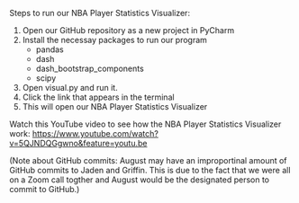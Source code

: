 Steps to run our NBA Player Statistics Visualizer:

1. Open our GitHub repository as a new project in PyCharm
2. Install the necessay packages to run our program
   - pandas
   - dash
   - dash_bootstrap_components
   - scipy
3. Open visual.py and run it.
4. Click the link that appears in the terminal
5. This will open our NBA Player Statistics Visualizer

Watch this YouTube video to see how the NBA Player Statistics Visualizer work: https://www.youtube.com/watch?v=5QJNDQGgwno&feature=youtu.be

(Note about GitHub commits: August may have an improportinal amount of GitHub commits to Jaden and Griffin. This is due to the fact that we were all on a Zoom call togther and August would be the designated person to commit to GitHub.)
